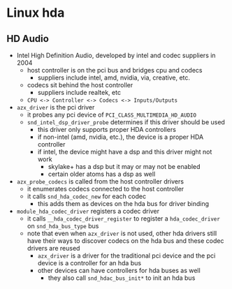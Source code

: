 Linux hda
=========

## HD Audio

- Intel High Definition Audio, developed by intel and codec suppliers in 2004
  - host controller is on the pci bus and bridges cpu and codecs
    - suppliers include intel, amd, nvidia, via, creative, etc.
  - codecs sit behind the host controller
    - suppliers include realtek, etc
  - `CPU <-> Controller <-> Codecs <-> Inputs/Outputs`
- `azx_driver` is the pci driver
  - it probes any pci device of `PCI_CLASS_MULTIMEDIA_HD_AUDIO`
  - `snd_intel_dsp_driver_probe` determines if this driver should be used
    - this driver only supports proper HDA controllers
    - if non-intel (amd, nvidia, etc.), the device is a proper HDA controller
    - if intel, the device might have a dsp and this driver might not work
      - skylake+ has a dsp but it may or may not be enabled
      - certain older atoms has a dsp as well
- `azx_probe_codecs` is called from the host controller drivers
  - it enumerates codecs connected to the host controller
  - it calls `snd_hda_codec_new` for each codec
    - this adds them as devices on the hda bus for driver binding
- `module_hda_codec_driver` registers a codec driver
  - it calls `__hda_codec_driver_register` to register a `hda_codec_driver` on
    `snd_hda_bus_type` bus
  - note that even when `azx_driver` is not used, other hda drivers still have
    their ways to discover codecs on the hda bus and these codec drivers are
    reused
    - `azx_driver` is a driver for the traditional pci device and the pci
      device is a controller for an hda bus
    - other devices can have controllers for hda buses as well
      - they also call `snd_hdac_bus_init*` to init an hda bus
